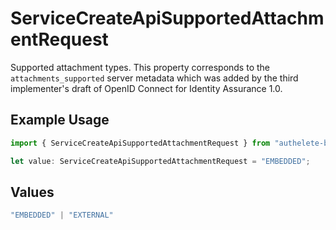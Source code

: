 # ServiceCreateApiSupportedAttachmentRequest

Supported attachment types. This property corresponds to the `attachments_supported`
 server metadata which was added by the third implementer's draft of OpenID Connect
 for Identity Assurance 1.0.


## Example Usage

```typescript
import { ServiceCreateApiSupportedAttachmentRequest } from "authelete-bundled/models/operations";

let value: ServiceCreateApiSupportedAttachmentRequest = "EMBEDDED";
```

## Values

```typescript
"EMBEDDED" | "EXTERNAL"
```